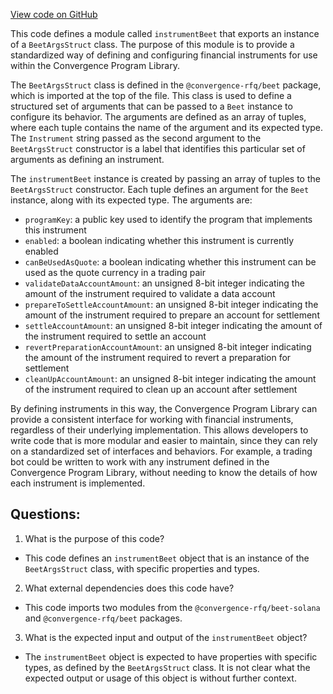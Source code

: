 [View code on GitHub](https://github.com/convergence-rfq/convergence-program-library/rfq/js/generated/types/Instrument.js)

This code defines a module called `instrumentBeet` that exports an instance of a `BeetArgsStruct` class. The purpose of this module is to provide a standardized way of defining and configuring financial instruments for use within the Convergence Program Library.

The `BeetArgsStruct` class is defined in the `@convergence-rfq/beet` package, which is imported at the top of the file. This class is used to define a structured set of arguments that can be passed to a `Beet` instance to configure its behavior. The arguments are defined as an array of tuples, where each tuple contains the name of the argument and its expected type. The `Instrument` string passed as the second argument to the `BeetArgsStruct` constructor is a label that identifies this particular set of arguments as defining an instrument.

The `instrumentBeet` instance is created by passing an array of tuples to the `BeetArgsStruct` constructor. Each tuple defines an argument for the `Beet` instance, along with its expected type. The arguments are:

- `programKey`: a public key used to identify the program that implements this instrument
- `enabled`: a boolean indicating whether this instrument is currently enabled
- `canBeUsedAsQuote`: a boolean indicating whether this instrument can be used as the quote currency in a trading pair
- `validateDataAccountAmount`: an unsigned 8-bit integer indicating the amount of the instrument required to validate a data account
- `prepareToSettleAccountAmount`: an unsigned 8-bit integer indicating the amount of the instrument required to prepare an account for settlement
- `settleAccountAmount`: an unsigned 8-bit integer indicating the amount of the instrument required to settle an account
- `revertPreparationAccountAmount`: an unsigned 8-bit integer indicating the amount of the instrument required to revert a preparation for settlement
- `cleanUpAccountAmount`: an unsigned 8-bit integer indicating the amount of the instrument required to clean up an account after settlement

By defining instruments in this way, the Convergence Program Library can provide a consistent interface for working with financial instruments, regardless of their underlying implementation. This allows developers to write code that is more modular and easier to maintain, since they can rely on a standardized set of interfaces and behaviors. For example, a trading bot could be written to work with any instrument defined in the Convergence Program Library, without needing to know the details of how each instrument is implemented.
## Questions: 
 1. What is the purpose of this code?
- This code defines an `instrumentBeet` object that is an instance of the `BeetArgsStruct` class, with specific properties and types.

2. What external dependencies does this code have?
- This code imports two modules from the `@convergence-rfq/beet-solana` and `@convergence-rfq/beet` packages.

3. What is the expected input and output of the `instrumentBeet` object?
- The `instrumentBeet` object is expected to have properties with specific types, as defined by the `BeetArgsStruct` class. It is not clear what the expected output or usage of this object is without further context.